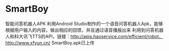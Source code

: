 # SmartBoy
智能问答机器人APK
利用Android Studio制作的一个语音问答机器人Apk，能够根据用户输入的内容，做出相应的回馈，并且通过语音播报出来
利用到问答机器人和科大讯飞TTS的API，链接：http://apis.haoservice.com/efficient/robot，http://www.xfyun.cn/
SmartBoy.apk已上传
